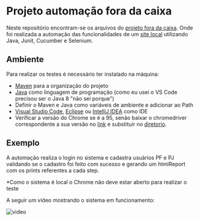 # Projeto automação fora da caixa

Neste repositório encontram-se os arquivos do [projeto fora da caixa][foradacaixa]. Onde foi realizada a automação das funcionalidades de um [site local][site] utilizando Java, Junit, Cucumber e Selenium.

## Ambiente

Para realizar os testes é necessário ter instalado na máquina:

* [Maven][maven] para a organização do projeto
* [Java][java] como linguagem de programação (como eu usei o VS Code precisou ser o Java 8 "não sei porque")
* Definir o Maven e Java como variáveis de ambiente e adicionar ao Path
* [Visual Studio Code][vscode], [Eclipse][Eclipse] ou [IntelliJ IDEA][intelliJ] como IDE
* Verificar a versão do Chrome se é a 95, senão baixar o chromedriver correspondente a sua versão no [link][chromedriver] e substituir no [diretorio][dirChromedriver].

## Exemplo

A automação realiza o login no sistema e cadastra usuários PF e PJ validando se o cadastro foi feito com sucesso e gerando um htmlReport com os prints referentes a cada step.

*Como o sistema é local o Chrome não deve estar aberto para realizar o teste

A seguir um vídeo mostrando o sistema em funcionamento:


![video](automacao.gif)

[dirChromedriver]: src/test/resources/chromedriver
[chromedriver]: https://chromedriver.chromium.org/downloads
[intelliJ]: https://www.jetbrains.com/pt-br/idea/download/#section=windows
[eclipse]: https://www.eclipse.org/downloads/
[vscode]: https://code.visualstudio.com/download
[java]: https://www.oracle.com/java/technologies/downloads/#java8
[maven]: https://maven.apache.org/download.cgi
[site]: src/test/resources/site
[foradacaixa]: https://automacaoforadacaixa.wordpress.com/2017/05/01/1-configuracao-ambiente-selenium-e-cucumber/
